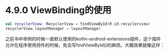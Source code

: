 # 4.9.0 ViewBinding的使用

```kotlin
val recyclerView: RecyclerView = findViewById(R.id.recyclerview)
recyclerView.layoutManager = layoutManager
```



之前书中举例的时候一直默认使用的kotlin-android-extensions插件，这个插件允许在程序使用控件的时候，免去写findViewById()的麻烦。大概效果就像这样：
